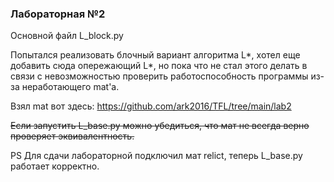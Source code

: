 ### Лабораторная №2
Основной файл L_block.py

Попытался реализовать блочный вариант алгоритма L*, хотел еще добавить сюда опережающий L*, но пока что не стал этого делать в связи с невозможностью проверить работоспособность программы из-за неработающего mat'a.

Взял mat вот здесь: https://github.com/ark2016/TFL/tree/main/lab2

~~Если запустить L_base.py можно убедиться, что мат не всегда верно проверяет эквивалентность.~~

PS Для сдачи лабораторной подключил мат relict, теперь L_base.py работает корректно.